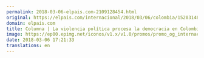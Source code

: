 ```yaml
---
permalink: 2018-03-06-elpais.com-2109128454.html
original: https://elpais.com/internacional/2018/03/06/colombia/1520314899_935397.html#?ref=rss&format=simple&link=link
domain: elpais.com
title: Columna | La violencia política procesa la democracia en Colombia
image: https://ep00.epimg.net/iconos/v1.x/v1.0/promos/promo_og_internacional.png
date: 2018-03-06 17:21:33
translations: en
---
```



